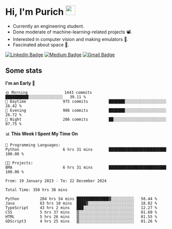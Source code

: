 <h1 align="left">Hi, I'm Purich
<img src="https://media.giphy.com/media/hvRJCLFzcasrR4ia7z/giphy.gif" width="30px"/></h1>

* Currently an engineering student.
* Done moderate of machine-learning-related projects :film_projector:.
* Interested in computer vision and making emulators :space_invader:.
* Fascinated about space :milky_way:.

[![Linkedin Badge](https://img.shields.io/badge/-Purich-blue?style=flat-square&logo=Linkedin&logoColor=white&link=https://www.linkedin.com/in/purich-siritip-16b3b3255/)](https://www.linkedin.com/in/purich-siritip-16b3b3255) [![Medium Badge](https://img.shields.io/badge/-@purich-gray?style=flat-square&labelColor=000000&logo=Medium&link=https://medium.com/@phuritsiritip)](https://medium.com/@phuritsiritip)
[![Gmail Badge](https://img.shields.io/badge/-mark.phurit@gmail.com-c14438?style=flat-square&logo=Gmail&logoColor=white&link=mailto:mark.phurit@gmail.com)](mailto:mark.phurit@gmail.com)

## Some stats

  
  <!--START_SECTION:waka-->
**I'm an Early 🐤** 

```text
🌞 Morning                1443 commits        ██████████░░░░░░░░░░░░░░░   39.11 % 
🌆 Daytime                975 commits         ███████░░░░░░░░░░░░░░░░░░   26.42 % 
🌃 Evening                986 commits         ███████░░░░░░░░░░░░░░░░░░   26.72 % 
🌙 Night                  286 commits         ██░░░░░░░░░░░░░░░░░░░░░░░   07.75 % 
```


📊 **This Week I Spent My Time On** 

```text
💬 Programming Languages: 
Python                   6 hrs 31 mins       █████████████████████████   100.00 % 

🐱‍💻 Projects: 
BMA                      6 hrs 31 mins       █████████████████████████   100.00 % 
```


<!--END_SECTION:waka-->

  <!--START_SECTION:waka-simple-->

```text
From: 19 January 2023 - To: 22 December 2024

Total Time: 350 hrs 38 mins

Python         204 hrs 54 mins ██████████████▓░░░░░░░░░░   58.44 %
Java           63 hrs 10 mins  ████▓░░░░░░░░░░░░░░░░░░░░   18.02 %
TypeScript     43 hrs 2 mins   ███░░░░░░░░░░░░░░░░░░░░░░   12.27 %
CSS            5 hrs 37 mins   ▒░░░░░░░░░░░░░░░░░░░░░░░░   01.60 %
HTML           5 hrs 26 mins   ▒░░░░░░░░░░░░░░░░░░░░░░░░   01.55 %
GDScript3      4 hrs 25 mins   ▒░░░░░░░░░░░░░░░░░░░░░░░░   01.26 %
```

<!--END_SECTION:waka-simple-->

  <!--![Anurag's GitHub stats](https://github-readme-stats.vercel.app/api?username=vikimark&show_icons=true&theme=gruvbox_light)-->
  
<!--
**vikimark/vikimark** is a ✨ _special_ ✨ repository because its `README.md` (this file) appears on your GitHub profile.

Here are some ideas to get you started:

- 🔭 I’m currently working on ...
- 🌱 I’m currently learning ...
- 👯 I’m looking to collaborate on ...
- 🤔 I’m looking for help with ...
- 💬 Ask me about ...
- 📫 How to reach me: ...
- 😄 Pronouns: ...
- ⚡ Fun fact: ...
-->
